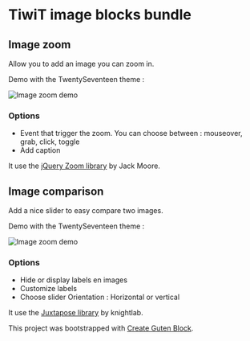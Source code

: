# TiwiT image blocks bundle

## Image zoom

Allow you to add an image you can zoom in.

Demo with the TwentySeventeen theme :

![Image zoom demo](http://tiwit.io/images/block-image-zoom-demo-front.gif)

### Options
 * Event that trigger the zoom. You can choose between : mouseover, grab, click, toggle
 * Add caption

It use the [jQuery Zoom library](http://www.jacklmoore.com/zoom) by Jack Moore.

## Image comparison

Add a nice slider to easy compare two images.

Demo with the TwentySeventeen theme :

![Image zoom demo](http://tiwit.io/images/block-image-comparison-demo-front.gif)

### Options
* Hide or display labels en images
* Customize labels
* Choose slider Orientation : Horizontal or vertical

It use the [Juxtapose library](https://github.com/NUKnightLab/juxtapose) by knightlab.
 
This project was bootstrapped with [Create Guten Block](https://github.com/ahmadawais/create-guten-block).
